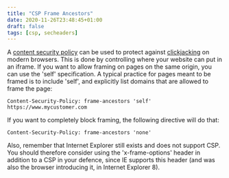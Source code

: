 ```yaml
---
title: "CSP Frame Ancestors"
date: 2020-11-26T23:48:45+01:00
draft: false
tags: [csp, secheaders]
---
```

A [content security policy](../csp) can be used to protect against [clickjacking](../clickjacking)
on modern browsers. 
This is done by controlling where your website can put in an iframe. If you want to allow framing 
on pages on the same origin, you can use the 'self' specification. A typical practice for pages meant 
to be framed is to include 'self', and explicitly list domains that are allowed to frame the page: 

```
Content-Security-Policy: frame-ancestors 'self' https://www.mycustomer.com
```

If you want to completely block framing, the following directive will do that: 

```
Content-Security-Policy: frame-ancestors 'none'
```

Also, remember that Internet Explorer still exists and does not support CSP. You should therefore
consider using the 'x-frame-options' header in addition to a CSP in your defence, since IE supports 
this header (and was also the browser introducing it, in Internet Explorer 8).